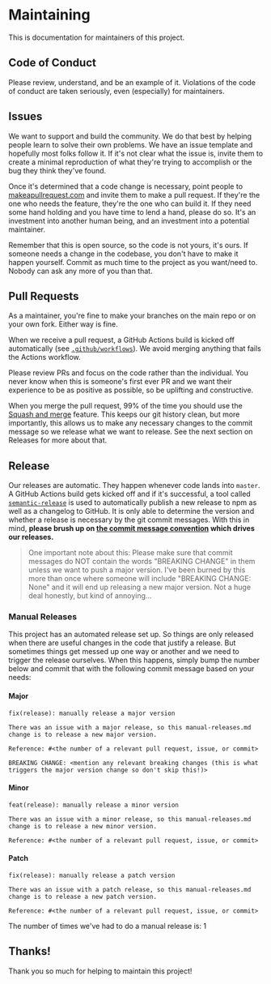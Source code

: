 # Maintaining

This is documentation for maintainers of this project.

## Code of Conduct

Please review, understand, and be an example of it. Violations of the code of
conduct are taken seriously, even (especially) for maintainers.

## Issues

We want to support and build the community. We do that best by helping people
learn to solve their own problems. We have an issue template and hopefully most
folks follow it. If it's not clear what the issue is, invite them to create a
minimal reproduction of what they're trying to accomplish or the bug they think
they've found.

Once it's determined that a code change is necessary, point people to
[makeapullrequest.com][1] and invite them to make a pull request. If they're the
one who needs the feature, they're the one who can build it. If they need some
hand holding and you have time to lend a hand, please do so. It's an investment
into another human being, and an investment into a potential maintainer.

Remember that this is open source, so the code is not yours, it's ours. If
someone needs a change in the codebase, you don't have to make it happen
yourself. Commit as much time to the project as you want/need to. Nobody can ask
any more of you than that.

## Pull Requests

As a maintainer, you're fine to make your branches on the main repo or on your
own fork. Either way is fine.

When we receive a pull request, a GitHub Actions build is kicked off
automatically (see [`.github/workflows`][2]). We avoid merging anything that
fails the Actions workflow.

Please review PRs and focus on the code rather than the individual. You never
know when this is someone's first ever PR and we want their experience to be as
positive as possible, so be uplifting and constructive.

When you merge the pull request, 99% of the time you should use the [Squash and
merge][3] feature. This keeps our git history clean, but more importantly, this
allows us to make any necessary changes to the commit message so we release what
we want to release. See the next section on Releases for more about that.

## Release

Our releases are automatic. They happen whenever code lands into `master`. A
GitHub Actions build gets kicked off and if it's successful, a tool called
[`semantic-release`][4] is used to automatically publish a new release to npm as
well as a changelog to GitHub. It is only able to determine the version and
whether a release is necessary by the git commit messages. With this in mind,
**please brush up on [the commit message convention][commit] which drives our
releases.**

> One important note about this: Please make sure that commit messages do NOT
> contain the words "BREAKING CHANGE" in them unless we want to push a major
> version. I've been burned by this more than once where someone will include
> "BREAKING CHANGE: None" and it will end up releasing a new major version. Not
> a huge deal honestly, but kind of annoying...

### Manual Releases

This project has an automated release set up. So things are only released when
there are useful changes in the code that justify a release. But sometimes
things get messed up one way or another and we need to trigger the release
ourselves. When this happens, simply bump the number below and commit that with
the following commit message based on your needs:

#### Major

```text
fix(release): manually release a major version

There was an issue with a major release, so this manual-releases.md
change is to release a new major version.

Reference: #<the number of a relevant pull request, issue, or commit>

BREAKING CHANGE: <mention any relevant breaking changes (this is what triggers the major version change so don't skip this!)>
```

#### Minor

```text
feat(release): manually release a minor version

There was an issue with a minor release, so this manual-releases.md
change is to release a new minor version.

Reference: #<the number of a relevant pull request, issue, or commit>
```

#### Patch

```text
fix(release): manually release a patch version

There was an issue with a patch release, so this manual-releases.md
change is to release a new patch version.

Reference: #<the number of a relevant pull request, issue, or commit>
```

The number of times we've had to do a manual release is: 1

<!-- lint ignore -->

## Thanks!

Thank you so much for helping to maintain this project!

[commit]:
  https://github.com/conventional-changelog-archived-repos/conventional-changelog-angular/blob/ed32559941719a130bb0327f886d6a32a8cbc2ba/convention.md
[1]: http://makeapullrequest.com
[2]: ./.github/workflows
[3]: https://help.github.com/articles/merging-a-pull-request
[4]: https://github.com/semantic-release/semantic-release
